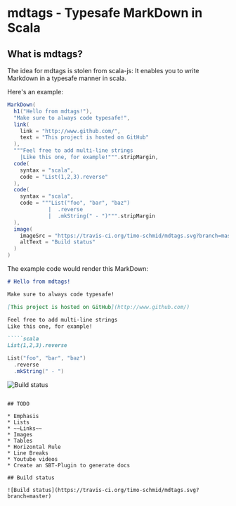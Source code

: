 # mdtags - Typesafe MarkDown in Scala

## What is mdtags?

The idea for mdtags is stolen from scala-js: It enables you to
write Markdown in a typesafe manner in scala.

Here's an example:

```scala
MarkDown(
  h1("Hello from mdtags!"),
  "Make sure to always code typesafe!",
  link(
    link = "http://www.github.com/",
    text = "This project is hosted on GitHub"
  ),
  """Feel free to add multi-line strings
    |Like this one, for example!""".stripMargin,
  code(
    syntax = "scala",
    code = "List(1,2,3).reverse"
  ),
  code(
    syntax = "scala",
    code = """List("foo", "bar", "baz")
             |  .reverse
             |  .mkString(" - ")""".stripMargin
  ),
  image(
    imageSrc = "https://travis-ci.org/timo-schmid/mdtags.svg?branch=master",
    altText = "Build status"
  )
)
```

The example code would render this MarkDown:

```markdown
# Hello from mdtags!

Make sure to always code typesafe!

[This project is hosted on GitHub](http://www.github.com/)

Feel free to add multi-line strings
Like this one, for example!

`````scala
List(1,2,3).reverse
`````

`````scala
List("foo", "bar", "baz")
  .reverse
  .mkString(" - ")
`````

![Build status](https://travis-ci.org/timo-schmid/mdtags.svg?branch=master)
```

## TODO

* Emphasis
* Lists
* ~~Links~~
* Images
* Tables
* Horizontal Rule
* Line Breaks
* Youtube videos
* Create an SBT-Plugin to generate docs

## Build status

![Build status](https://travis-ci.org/timo-schmid/mdtags.svg?branch=master)
